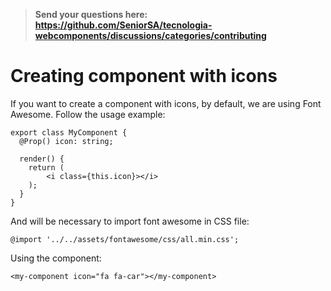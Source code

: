 >**Send your questions here: https://github.com/SeniorSA/tecnologia-webcomponents/discussions/categories/contributing**

# Creating component with icons

If you want to create a component with icons, by default, we are using Font Awesome. Follow the usage example:

```
export class MyComponent {
  @Prop() icon: string;

  render() {
    return (
        <i class={this.icon}></i>
    );
  }
}
```

And will be necessary to import font awesome in CSS file:

```
@import '../../assets/fontawesome/css/all.min.css';
```

Using the component:

```
<my-component icon="fa fa-car"></my-component>
```

